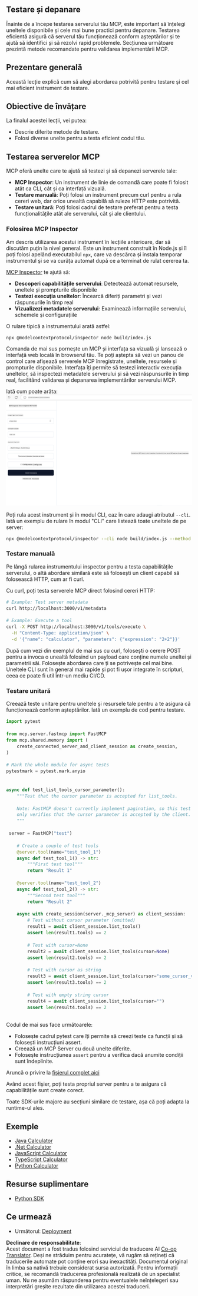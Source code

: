 <!--
CO_OP_TRANSLATOR_METADATA:
{
  "original_hash": "4e34e34e84f013e73c7eaa6d09884756",
  "translation_date": "2025-07-04T18:50:54+00:00",
  "source_file": "03-GettingStarted/08-testing/README.md",
  "language_code": "ro"
}
-->
## Testare și depanare

Înainte de a începe testarea serverului tău MCP, este important să înțelegi uneltele disponibile și cele mai bune practici pentru depanare. Testarea eficientă asigură că serverul tău funcționează conform așteptărilor și te ajută să identifici și să rezolvi rapid problemele. Secțiunea următoare prezintă metode recomandate pentru validarea implementării MCP.

## Prezentare generală

Această lecție explică cum să alegi abordarea potrivită pentru testare și cel mai eficient instrument de testare.

## Obiective de învățare

La finalul acestei lecții, vei putea:

- Descrie diferite metode de testare.
- Folosi diverse unelte pentru a testa eficient codul tău.

## Testarea serverelor MCP

MCP oferă unelte care te ajută să testezi și să depanezi serverele tale:

- **MCP Inspector**: Un instrument de linie de comandă care poate fi folosit atât ca CLI, cât și ca interfață vizuală.
- **Testare manuală**: Poți folosi un instrument precum curl pentru a rula cereri web, dar orice unealtă capabilă să ruleze HTTP este potrivită.
- **Testare unitară**: Poți folosi cadrul de testare preferat pentru a testa funcționalitățile atât ale serverului, cât și ale clientului.

### Folosirea MCP Inspector

Am descris utilizarea acestui instrument în lecțiile anterioare, dar să discutăm puțin la nivel general. Este un instrument construit în Node.js și îl poți folosi apelând executabilul `npx`, care va descărca și instala temporar instrumentul și se va curăța automat după ce a terminat de rulat cererea ta.

[MCP Inspector](https://github.com/modelcontextprotocol/inspector) te ajută să:

- **Descoperi capabilitățile serverului**: Detectează automat resursele, uneltele și prompturile disponibile
- **Testezi execuția uneltelor**: Încearcă diferiți parametri și vezi răspunsurile în timp real
- **Vizualizezi metadatele serverului**: Examinează informațiile serverului, schemele și configurațiile

O rulare tipică a instrumentului arată astfel:

```bash
npx @modelcontextprotocol/inspector node build/index.js
```

Comanda de mai sus pornește un MCP și interfața sa vizuală și lansează o interfață web locală în browserul tău. Te poți aștepta să vezi un panou de control care afișează serverele MCP înregistrate, uneltele, resursele și prompturile disponibile. Interfața îți permite să testezi interactiv execuția uneltelor, să inspectezi metadatele serverului și să vezi răspunsurile în timp real, facilitând validarea și depanarea implementărilor serverului MCP.

Iată cum poate arăta: ![Inspector](../../../../translated_images/connect.141db0b2bd05f096fb1dd91273771fd8b2469d6507656c3b0c9df4b3c5473929.ro.png)

Poți rula acest instrument și în modul CLI, caz în care adaugi atributul `--cli`. Iată un exemplu de rulare în modul "CLI" care listează toate uneltele de pe server:

```sh
npx @modelcontextprotocol/inspector --cli node build/index.js --method tools/list
```

### Testare manuală

Pe lângă rularea instrumentului inspector pentru a testa capabilitățile serverului, o altă abordare similară este să folosești un client capabil să folosească HTTP, cum ar fi curl.

Cu curl, poți testa serverele MCP direct folosind cereri HTTP:

```bash
# Example: Test server metadata
curl http://localhost:3000/v1/metadata

# Example: Execute a tool
curl -X POST http://localhost:3000/v1/tools/execute \
  -H "Content-Type: application/json" \
  -d '{"name": "calculator", "parameters": {"expression": "2+2"}}'
```

După cum vezi din exemplul de mai sus cu curl, folosești o cerere POST pentru a invoca o unealtă folosind un payload care conține numele uneltei și parametrii săi. Folosește abordarea care ți se potrivește cel mai bine. Uneltele CLI sunt în general mai rapide și pot fi ușor integrate în scripturi, ceea ce poate fi util într-un mediu CI/CD.

### Testare unitară

Creează teste unitare pentru uneltele și resursele tale pentru a te asigura că funcționează conform așteptărilor. Iată un exemplu de cod pentru testare.

```python
import pytest

from mcp.server.fastmcp import FastMCP
from mcp.shared.memory import (
    create_connected_server_and_client_session as create_session,
)

# Mark the whole module for async tests
pytestmark = pytest.mark.anyio


async def test_list_tools_cursor_parameter():
    """Test that the cursor parameter is accepted for list_tools.

    Note: FastMCP doesn't currently implement pagination, so this test
    only verifies that the cursor parameter is accepted by the client.
    """

 server = FastMCP("test")

    # Create a couple of test tools
    @server.tool(name="test_tool_1")
    async def test_tool_1() -> str:
        """First test tool"""
        return "Result 1"

    @server.tool(name="test_tool_2")
    async def test_tool_2() -> str:
        """Second test tool"""
        return "Result 2"

    async with create_session(server._mcp_server) as client_session:
        # Test without cursor parameter (omitted)
        result1 = await client_session.list_tools()
        assert len(result1.tools) == 2

        # Test with cursor=None
        result2 = await client_session.list_tools(cursor=None)
        assert len(result2.tools) == 2

        # Test with cursor as string
        result3 = await client_session.list_tools(cursor="some_cursor_value")
        assert len(result3.tools) == 2

        # Test with empty string cursor
        result4 = await client_session.list_tools(cursor="")
        assert len(result4.tools) == 2
    
```

Codul de mai sus face următoarele:

- Folosește cadrul pytest care îți permite să creezi teste ca funcții și să folosești instrucțiuni assert.
- Creează un MCP Server cu două unelte diferite.
- Folosește instrucțiunea `assert` pentru a verifica dacă anumite condiții sunt îndeplinite.

Aruncă o privire la [fișierul complet aici](https://github.com/modelcontextprotocol/python-sdk/blob/main/tests/client/test_list_methods_cursor.py)

Având acest fișier, poți testa propriul server pentru a te asigura că capabilitățile sunt create corect.

Toate SDK-urile majore au secțiuni similare de testare, așa că poți adapta la runtime-ul ales.

## Exemple

- [Java Calculator](../samples/java/calculator/README.md)
- [.Net Calculator](../../../../03-GettingStarted/samples/csharp)
- [JavaScript Calculator](../samples/javascript/README.md)
- [TypeScript Calculator](../samples/typescript/README.md)
- [Python Calculator](../../../../03-GettingStarted/samples/python)

## Resurse suplimentare

- [Python SDK](https://github.com/modelcontextprotocol/python-sdk)

## Ce urmează

- Următorul: [Deployment](../09-deployment/README.md)

**Declinare de responsabilitate**:  
Acest document a fost tradus folosind serviciul de traducere AI [Co-op Translator](https://github.com/Azure/co-op-translator). Deși ne străduim pentru acuratețe, vă rugăm să rețineți că traducerile automate pot conține erori sau inexactități. Documentul original în limba sa nativă trebuie considerat sursa autorizată. Pentru informații critice, se recomandă traducerea profesională realizată de un specialist uman. Nu ne asumăm răspunderea pentru eventualele neînțelegeri sau interpretări greșite rezultate din utilizarea acestei traduceri.